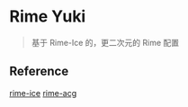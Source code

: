 # Rime Yuki

> 基于 Rime-Ice 的，更二次元的 Rime 配置

## Reference

[rime-ice](https://github.com/iDvel/rime-ice)
[rime-acg](https://github.com/soryu-ryouji/rime-acg)